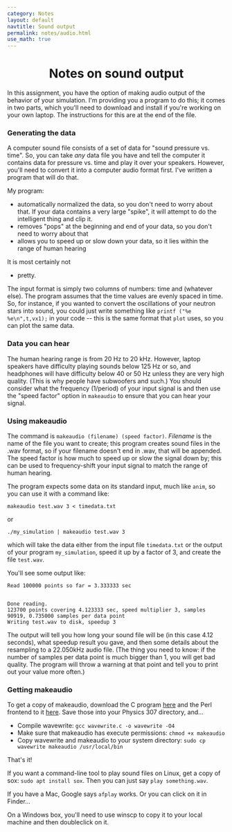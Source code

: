 ```yaml
---
category: Notes
layout: default
navtitle: Sound output 
permalink: notes/audio.html
use_math: true
---
```


<center><h1>Notes on sound output</h1></center>

In this assignment, you have the option of making audio output of the behavior of your simulation. I'm providing you a program to do this; it comes in two parts, which
you'll need to download and install if you're working on your own laptop. The instructions for this are at the end of the file.

### Generating the data

A computer sound file consists of a set of data for "sound pressure vs. time". So, you can take *any* data file you have and tell the computer it contains data for 
pressure vs. time and play it over your speakers. However, you'll need to convert it into a computer audio format first. I've written a program that will do that.

My program:

* automatically normalized the data, so you don't need to worry about that. If your data contains a very large "spike", it will attempt to do the intelligent thing
and clip it.
* removes "pops" at the beginning and end of your data, so you don't need to worry about that
* allows you to speed up or slow down your data, so it lies within the range of human hearing

It is most certainly not

* pretty.

The input format is simply two columns of numbers: time and (whatever else). The program assumes that the time values are evenly spaced in time.
So, for instance, if you wanted to convert the oscillations of your neutron stars into
sound, you could just write something like `printf ("%e %e\n",t,vx1);` in your code -- this is the same format that `plot` uses, so you can plot the same data.

### Data you can hear

The human hearing range is from 20 Hz to 20 kHz. However, laptop speakers have difficulty playing sounds below 125 Hz or so, and headphones will have difficulty below
40 or 50 Hz unless they are very high quality. (This is why people have subwoofers and such.) You should consider what the frequency (1/period) of your input signal is
and then use the "speed factor" option in `makeaudio` to ensure that you can hear your signal. 

### Using makeaudio

The command is `makeaudio (filename) (speed factor)`. *Filename* is the name of the file you want to create; this program creates sound files in the .wav format,
so if your filename doesn't end in .wav, that will be appended. The speed factor is how much to speed up or slow the signal down by; this can be used to frequency-shift
your input signal to match the range of human hearing.

The program expects some data on its standard input, much like `anim`, so you can use it with a command like:

```
makeaudio test.wav 3 < timedata.txt
```

or 

```
./my_simulation | makeaudio test.wav 3
```

which will take the data either from the input file `timedata.txt` or the output of your program `my_simulation`, 
speed it up by a factor of 3, and create the file `test.wav`.

You'll see some output like:

```
Read 100000 points so far = 3.333333 sec


Done reading.
123700 points covering 4.123333 sec, speed multiplier 3, samples 90919, 0.735000 samples per data point
Writing test.wav to disk, speedup 3
```

The output will tell you how long your sound file will be (in this case 4.12 seconds), what speedup result you gave, and then some details about the resampling
to a 22.050kHz audio file. (The thing you need to know: if the number of samples per data point is much bigger than 1, you will get bad quality. The program
will throw a warning at that point and tell you to print out your value more often.)


### Getting makeaudio

To get a copy of makeaudio, download the C program <a href="wavewrite.c">here</a> and the Perl frontend to it <a href="makeaudio">here</a>. Save those into your 
Physics 307 directory, and...

* Compile wavewrite: `gcc wavewrite.c -o wavewrite -O4`
* Make sure that makeaudio has execute permissions: `chmod +x makeaudio`
* Copy wavewrite and makeaudio to your system directory: `sudo cp wavewrite makeaudio /usr/local/bin`

That's it!

If you want a command-line tool to play sound files on Linux, get a copy of sox: `sudo apt install sox`. Then you can just say `play something.wav`.

If you have a Mac, Google says `afplay` works. Or you can click on it in Finder...

On a Windows box, you'll need to use winscp to copy it to your local machine and then doubleclick on it.
